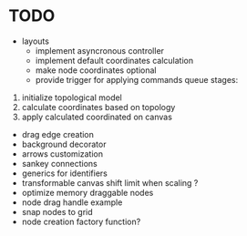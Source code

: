 # TODO

- layouts
  - implement asyncronous controller
  - implement default coordinates calculation
  - make node coordinates optional
  - provide trigger for applying commands queue
stages:
1. initialize topological model
2. calculate coordinates based on topology
3. apply calculated coordinated on canvas




- drag edge creation
- background decorator
- arrows customization
- sankey connections
- generics for identifiers
- transformable canvas shift limit when scaling ?
- optimize memory draggable nodes
- node drag handle example
- snap nodes to grid
- node creation factory function?
